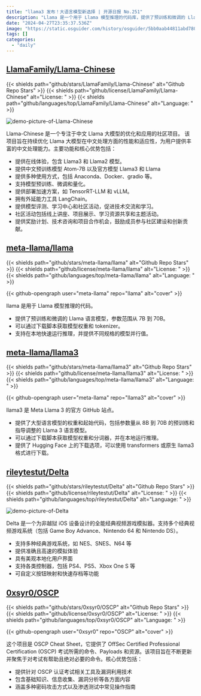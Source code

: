 ```yaml
---
title: "llama3 发布！大语言模型新选择 | 开源日报 No.251"
description: "Llama 是一个用于 Llama 模型推理的代码库，提供了预训练和微调的 Llama 语言模型，参数范围广泛，从 7B 到 70B 不等。用户可以通过下载脚本获取模型权重和 tokenizer，支持在本地快速运行推理，同时提供不同规格的模型并行值。如果您对 Llama 模型和语言模型推理感兴趣，不妨尝试使用 Llama 代码库，探索其中的丰富功能和灵活性。"
date: "2024-04-27T23:35:37.536Z"
image: "https://static.osguider.com/history/osguider/5bb0aab44811abd780a148846f21b81c.png"
tags: []
categories:
  - "daily"
---
```


## [LlamaFamily/Llama-Chinese](https://github.com/LlamaFamily/Llama-Chinese)

{{< shields path="github/stars/LlamaFamily/Llama-Chinese" alt="Github Repo Stars" >}} {{< shields path="github/license/LlamaFamily/Llama-Chinese" alt="License: " >}} {{< shields path="github/languages/top/LlamaFamily/Llama-Chinese" alt="Language: " >}}

![demo-picture-of-Llama-Chinese](https://static.osguider.com/subject/github/LlamaFamily/Llama-Chinese/872c0ff0fee2e4690e9be5790bae4654.png)

Llama-Chinese 是一个专注于中文 Llama 大模型的优化和应用的社区项目。
该项目旨在持续优化 Llama 大模型在中文处理方面的性能和适应性，为用户提供丰富的中文处理能力。主要功能和核心优势包括：

- 提供在线体验，包含 Llama3 和 Llama2 模型。
- 提供中文预训练模型 Atom-7B 以及官方模型 Llama3 和 Llama
- 提供多种使用方式，包括 Anaconda、Docker、gradio 等。
- 支持模型预训练、微调和量化。
- 提供部署加速方案，如 TensorRT-LLM 和 vLLM。
- 拥有外延能力工具 LangChain。
- 提供模型评测、学习中心和社区活动，促进技术交流和学习。
- 社区活动包括线上讲座、项目展示、学习资源共享和主题活动。
- 提供奖励计划、技术咨询和项目合作机会，鼓励成员参与社区建设和创新贡献。
  
## [meta-llama/llama](https://github.com/meta-llama/llama)

{{< shields path="github/stars/meta-llama/llama" alt="Github Repo Stars" >}} {{< shields path="github/license/meta-llama/llama" alt="License: " >}} {{< shields path="github/languages/top/meta-llama/llama" alt="Language: " >}}

{{< github-opengraph user="meta-llama" repo="llama" alt="cover" >}}

llama 是用于 Llama 模型推理的代码。

- 提供了预训练和微调的 Llama 语言模型，参数范围从 7B 到 70B。
- 可以通过下载脚本获取模型权重和 tokenizer。
- 支持在本地快速运行推理，并提供不同规格的模型并行值。
  
## [meta-llama/llama3](https://github.com/meta-llama/llama3)

{{< shields path="github/stars/meta-llama/llama3" alt="Github Repo Stars" >}} {{< shields path="github/license/meta-llama/llama3" alt="License: " >}} {{< shields path="github/languages/top/meta-llama/llama3" alt="Language: " >}}

{{< github-opengraph user="meta-llama" repo="llama3" alt="cover" >}}

llama3 是 Meta Llama 3 的官方 GitHub 站点。

- 提供了大型语言模型的权重和起始代码，包括参数量从 8B 到 70B 的预训练和指导调整的 Llama 3 语言模型。
- 可以通过下载脚本获取模型权重和分词器，并在本地运行推理。
- 提供了 Hugging Face 上的下载选项，可以使用 transformers 或原生 llama3 格式进行下载。
  
## [rileytestut/Delta](https://github.com/rileytestut/Delta)

{{< shields path="github/stars/rileytestut/Delta" alt="Github Repo Stars" >}} {{< shields path="github/license/rileytestut/Delta" alt="License: " >}} {{< shields path="github/languages/top/rileytestut/Delta" alt="Language: " >}}

![demo-picture-of-Delta](https://static.osguider.com/subject/github/rileytestut/Delta/a7385ad817ee8680575b6ea0a029148f.png)

Delta 是一个为非越狱 iOS 设备设计的全能经典视频游戏模拟器。支持多个经典视频游戏系统（包括 Game Boy Advance、Nintendo 64 和 Nintendo DS）。

- 支持多种经典游戏系统，如 NES、SNES、N64 等
- 提供准确且高速的模拟体验
- 具有美观本地化用户界面
- 支持各类控制器，包括 PS4、PS5、Xbox One S 等
- 可自定义按钮映射和快速存档等功能
  
## [0xsyr0/OSCP](https://github.com/0xsyr0/OSCP)

{{< shields path="github/stars/0xsyr0/OSCP" alt="Github Repo Stars" >}} {{< shields path="github/license/0xsyr0/OSCP" alt="License: " >}} {{< shields path="github/languages/top/0xsyr0/OSCP" alt="Language: " >}}

{{< github-opengraph user="0xsyr0" repo="OSCP" alt="cover" >}}

这个项目是 OSCP Cheat Sheet，它提供了 OffSec Certified Professional Certification (OSCP) 考试所需的命令、Payloads 和资源。该项目旨在不断更新并聚焦于对考试有帮助且绝对必要的命令。核心优势包括：

- 提供针对 OSCP 认证考试相关工具及漏洞利用技术
- 包含基础知识、信息收集、漏洞分析等各方面内容
- 涵盖多种密码攻击方式以及渗透测试中常见操作指南
  
